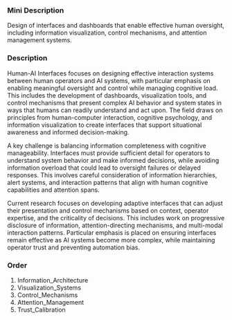 ### Mini Description

Design of interfaces and dashboards that enable effective human oversight, including information visualization, control mechanisms, and attention management systems.

### Description

Human-AI Interfaces focuses on designing effective interaction systems between human operators and AI systems, with particular emphasis on enabling meaningful oversight and control while managing cognitive load. This includes the development of dashboards, visualization tools, and control mechanisms that present complex AI behavior and system states in ways that humans can readily understand and act upon. The field draws on principles from human-computer interaction, cognitive psychology, and information visualization to create interfaces that support situational awareness and informed decision-making.

A key challenge is balancing information completeness with cognitive manageability. Interfaces must provide sufficient detail for operators to understand system behavior and make informed decisions, while avoiding information overload that could lead to oversight failures or delayed responses. This involves careful consideration of information hierarchies, alert systems, and interaction patterns that align with human cognitive capabilities and attention spans.

Current research focuses on developing adaptive interfaces that can adjust their presentation and control mechanisms based on context, operator expertise, and the criticality of decisions. This includes work on progressive disclosure of information, attention-directing mechanisms, and multi-modal interaction patterns. Particular emphasis is placed on ensuring interfaces remain effective as AI systems become more complex, while maintaining operator trust and preventing automation bias.

### Order

1. Information_Architecture
2. Visualization_Systems
3. Control_Mechanisms
4. Attention_Management
5. Trust_Calibration

